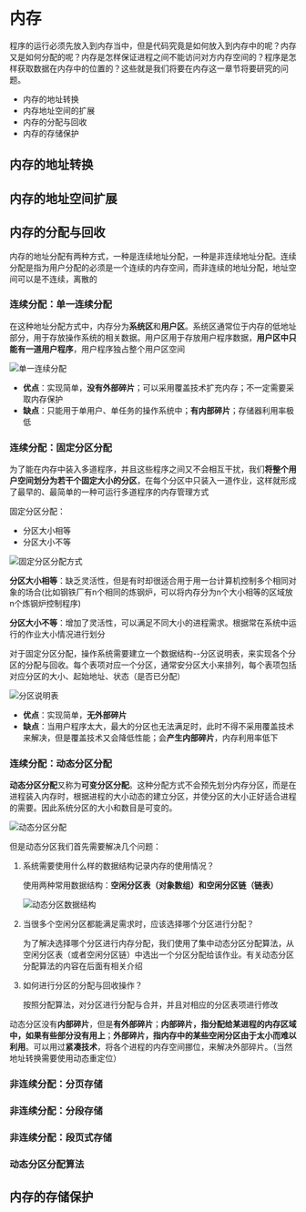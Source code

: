 # 内存

程序的运行必须先放入到内存当中，但是代码究竟是如何放入到内存中的呢？内存又是如何分配的呢？内存是怎样保证进程之间不能访问对方内存空间的？程序是怎样获取数据在内存中的位置的？这些就是我们将要在内存这一章节将要研究的问题。

- 内存的地址转换
- 内存地址空间的扩展
- 内存的分配与回收
- 内存的存储保护

## 内存的地址转换

## 内存的地址空间扩展

## 内存的分配与回收

内存的地址分配有两种方式，一种是连续地址分配，一种是非连续地址分配。连续分配是指为用户分配的必须是一个连续的内存空间，而非连续的地址分配，地址空间可以是不连续，离散的

### 连续分配：单一连续分配

在这种地址分配方式中，内存分为**系统区**和**用户区**。系统区通常位于内存的低地址部分，用于存放操作系统的相关数据。用户区用于存放用户程序数据，**用户区中只能有一道用户程序**，用户程序独占整个用户区空间

![单一连续分配](https://github.com/Lany-Java/JavaStudy/blob/master/%E6%93%8D%E4%BD%9C%E7%B3%BB%E7%BB%9F/img/%E5%8D%95%E4%B8%80%E5%9C%B0%E5%9D%80%E5%88%86%E9%85%8D.png)

- **优点**：实现简单，**没有外部碎片**；可以采用覆盖技术扩充内存；不一定需要采取内存保护
- **缺点**：只能用于单用户、单任务的操作系统中；**有内部碎片**；存储器利用率极低

### 连续分配：固定分区分配

为了能在内存中装入多道程序，并且这些程序之间又不会相互干扰，我们**将整个用户空间划分为若干个固定大小的分区**，在每个分区中只装入一道作业，这样就形成了最早的、最简单的一种可运行多道程序的内存管理方式

固定分区分配：
- 分区大小相等
- 分区大小不等

![固定分区分配方式](https://github.com/Lany-Java/JavaStudy/blob/master/%E6%93%8D%E4%BD%9C%E7%B3%BB%E7%BB%9F/img/%E5%9B%BA%E5%AE%9A%E5%88%86%E5%8C%BA%E5%9C%B0%E5%9D%80%E5%88%86%E9%85%8D.png)

**分区大小相等**：缺乏灵活性，但是有时却很适合用于用一台计算机控制多个相同对象的场合(比如钢铁厂有n个相同的炼钢炉，可以将内存分为n个大小相等的区域放n个炼钢炉控制程序)

**分区大小不等**：增加了灵活性，可以满足不同大小的进程需求。根据常在系统中运行的作业大小情况进行划分

对于固定分区分配，操作系统需要建立一个数据结构--分区说明表，来实现各个分区的分配与回收。每个表项对应一个分区，通常安分区大小来排列，每个表项包括对应分区的大小、起始地址、状态（是否已分配）

![分区说明表](https://github.com/Lany-Java/JavaStudy/blob/master/%E6%93%8D%E4%BD%9C%E7%B3%BB%E7%BB%9F/img/%E5%9B%BA%E5%AE%9A%E5%88%86%E5%8C%BA%E8%AF%B4%E6%98%8E%E8%A1%A8.png)

- **优点**：实现简单，**无外部碎片**
- **缺点**：当用户程序太大，最大的分区也无法满足时，此时不得不采用覆盖技术来解决，但是覆盖技术又会降低性能；会**产生内部碎片**，内存利用率低下

### 连续分配：动态分区分配

**动态分区分配**又称为**可变分区分配**。这种分配方式不会预先划分内存分区，而是在进程装入内存时，根据进程的大小动态的建立分区，并使分区的大小正好适合进程的需要。因此系统分区的大小和数目是可变的。

![动态分区分配](https://github.com/Lany-Java/JavaStudy/blob/master/%E6%93%8D%E4%BD%9C%E7%B3%BB%E7%BB%9F/img/%E5%8A%A8%E6%80%81%E5%88%86%E5%8C%BA%E5%9C%B0%E5%9D%80%E5%88%86%E9%85%8D%E6%96%B9%E5%BC%8F.png)

但是动态分区我们首先需要解决几个问题：
1. 系统需要使用什么样的数据结构记录内存的使用情况？

    使用两种常用数据结构：**空闲分区表（对象数组）**和**空闲分区链（链表）**
    
    ![动态分区数据结构](https://github.com/Lany-Java/JavaStudy/blob/master/%E6%93%8D%E4%BD%9C%E7%B3%BB%E7%BB%9F/img/%E5%8A%A8%E6%80%81%E5%88%86%E5%8C%BA%E6%95%B0%E6%8D%AE%E7%BB%93%E6%9E%84.png)
  
2. 当很多个空闲分区都能满足需求时，应该选择哪个分区进行分配？

    为了解决选择哪个分区进行内存分配，我们使用了集中动态分区分配算法，从空闲分区表（或者空闲分区链）中选出一个分区分配给该作业。有关动态分区分配算法的内容在后面有相关介绍

3. 如何进行分区的分配与回收操作？

    按照分配算法，对分区进行分配与合并，并且对相应的分区表项进行修改
    
动态分区没有**内部碎片**，但是**有外部碎片**；**内部碎片，指分配给某进程的内存区域中，如果有些部分没有用上**；**外部碎片，指内存中的某些空闲分区由于太小而难以利用**。可以用过**紧凑技术**，将各个进程的内存空间挪位，来解决外部碎片。（当然地址转换需要使用动态重定位）

### 非连续分配：分页存储

### 非连续分配：分段存储

### 非连续分配：段页式存储

### 动态分区分配算法

## 内存的存储保护
